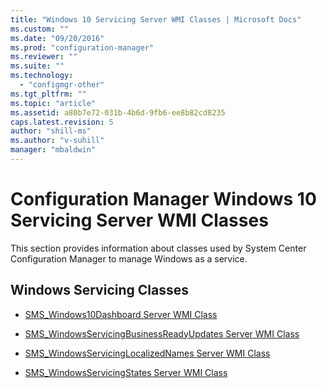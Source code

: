 ```yaml
---
title: "Windows 10 Servicing Server WMI Classes | Microsoft Docs"
ms.custom: ""
ms.date: "09/20/2016"
ms.prod: "configuration-manager"
ms.reviewer: ""
ms.suite: ""
ms.technology:
  - "configmgr-other"
ms.tgt_pltfrm: ""
ms.topic: "article"
ms.assetid: a80b7e72-031b-4b6d-9fb6-ee8b82cd8235
caps.latest.revision: 5
author: "shill-ms"
ms.author: "v-suhill"
manager: "mbaldwin"
---
```

# Configuration Manager Windows 10 Servicing Server WMI Classes
This section provides information about classes used by System Center Configuration Manager to manage Windows as a service.  

## Windows Servicing Classes  

-   [SMS_Windows10Dashboard Server WMI Class](../../../develop/reference/misc/sms_windows10dashboard-server-wmi-class.md)  

-   [SMS_WindowsServicingBusinessReadyUpdates Server WMI Class](../../../develop/reference/misc/sms_windowsservicingbusinessreadyupdates-server-wmi-class.md)  

-   [SMS_WindowsServicingLocalizedNames Server WMI Class](../../../develop/reference/misc/sms_windowsservicinglocalizednames-server-wmi-class.md)  

-   [SMS_WindowsServicingStates Server WMI Class](../../../develop/reference/misc/sms_windowsservicingstates-server-wmi-class.md)
